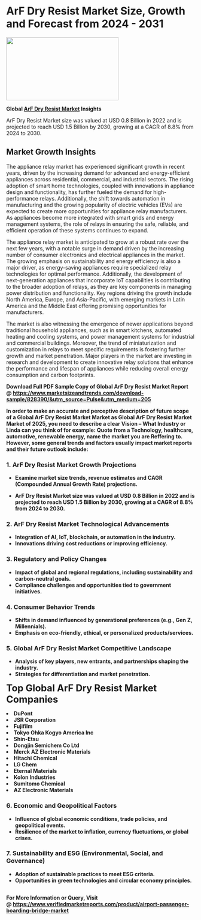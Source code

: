 <H1>ArF Dry Resist Market Size, Growth and Forecast from 2024 - 2031</H1><img class="aligncenter size-medium wp-image-584254" src="https://thirdeyenews.in/wp-content/uploads/2024/09/Global-Market-Research-300x168.jpeg" alt="" width="300" height="168" /><p><strong>Global&nbsp;<a href="https://www.marketsizeandtrends.com/download-sample/828390/&amp;utm_source=Pulse&amp;utm_medium=205">ArF Dry Resist Market</a> Insights</strong></p><p>ArF Dry Resist Market size was valued at USD 0.8 Billion in 2022 and is projected to reach USD 1.5 Billion by 2030, growing at a CAGR of 8.8% from 2024 to 2030.</p><p><h2>Market Growth Insights</h2> <p>The appliance relay market has experienced significant growth in recent years, driven by the increasing demand for advanced and energy-efficient appliances across residential, commercial, and industrial sectors. The rising adoption of smart home technologies, coupled with innovations in appliance design and functionality, has further fueled the demand for high-performance relays. Additionally, the shift towards automation in manufacturing and the growing popularity of electric vehicles (EVs) are expected to create more opportunities for appliance relay manufacturers. As appliances become more integrated with smart grids and energy management systems, the role of relays in ensuring the safe, reliable, and efficient operation of these systems continues to expand.</p> <p><strong></strong></p> <p>The appliance relay market is anticipated to grow at a robust rate over the next few years, with a notable surge in demand driven by the increasing number of consumer electronics and electrical appliances in the market. The growing emphasis on sustainability and energy efficiency is also a major driver, as energy-saving appliances require specialized relay technologies for optimal performance. Additionally, the development of next-generation appliances that incorporate IoT capabilities is contributing to the broader adoption of relays, as they are key components in managing power distribution and functionality. Key regions driving the growth include North America, Europe, and Asia-Pacific, with emerging markets in Latin America and the Middle East offering promising opportunities for manufacturers. <p>The market is also witnessing the emergence of newer applications beyond traditional household appliances, such as in smart kitchens, automated heating and cooling systems, and power management systems for industrial and commercial buildings. Moreover, the trend of miniaturization and customization in relays to meet specific requirements is fostering further growth and market penetration. Major players in the market are investing in research and development to create innovative relay solutions that enhance the performance and lifespan of appliances while reducing overall energy consumption and carbon footprints.</p> <p><strong></p><p><span class=""><strong>Download Full PDF Sample Copy of Global ArF Dry Resist Market Report</strong> @ <a href="https://www.marketsizeandtrends.com/download-sample/828390/&amp;utm_source=Pulse&amp;utm_medium=205" target="_blank">https://www.marketsizeandtrends.com/download-sample/828390/&amp;utm_source=Pulse&amp;utm_medium=205</a></span></p><p>In order to make an accurate and perceptive description of future scope of a Global&nbsp;ArF Dry Resist Market Market as Global&nbsp;ArF Dry Resist Market Market of 2025, you need to describe a clear Vision &ndash; What Industry or Linda can you think of for example: Quote from a Technology, healthcare, automotive, renewable energy, name the market you are Reffering to. However, some general trends and factors usually impact market reports and their future outlook include:</p><h3>1.&nbsp;<strong>ArF Dry Resist Market Growth Projections</strong></h3><ul><li>Examine market size trends, revenue estimates and CAGR (Compounded Annual Growth Rate) projections.</li><li><p>ArF Dry Resist Market size was valued at USD 0.8 Billion in 2022 and is projected to reach USD 1.5 Billion by 2030, growing at a CAGR of 8.8% from 2024 to 2030.</p></li></ul><h3>2.&nbsp;<strong>ArF Dry Resist Market Technological Advancements</strong></h3><ul><li>Integration of AI, IoT, blockchain, or automation in the industry.</li><li>Innovations driving cost reductions or improving efficiency.</li></ul><h3>3.&nbsp;<strong>Regulatory and Policy Changes</strong></h3><ul><li>Impact of global and regional regulations, including sustainability and carbon-neutral goals.</li><li>Compliance challenges and opportunities tied to government initiatives.</li></ul><h3>4.&nbsp;<strong>Consumer Behavior Trends</strong></h3><ul><li>Shifts in demand influenced by generational preferences (e.g., Gen Z, Millennials).</li><li>Emphasis on eco-friendly, ethical, or personalized products/services.</li></ul><h3>5.&nbsp;<strong>Global ArF Dry Resist Market Competitive Landscape</strong></h3><ul><li>Analysis of key players, new entrants, and partnerships shaping the industry.</li><li>Strategies for differentiation and market penetration.</li></ul><p data-pm-slice="1 1 []"><span style="color: inherit; font-family: inherit; font-size: 25px;">Top Global ArF Dry Resist Market Companies</span></p><div class="" data-test-id=""><p><li>DuPont</li><li> JSR Corporation</li><li> Fujifilm</li><li> Tokyo Ohka Kogyo America Inc</li><li> Shin-Etsu</li><li> Dongjin Semichem Co Ltd</li><li> Merck AZ Electronic Materials</li><li> Hitachi Chemical</li><li> LG Chem</li><li> Eternal Materials</li><li> Kolon Industries</li><li> Sumitomo Chemical</li><li> AZ Electronic Materials</li></p></div><h3>6.&nbsp;<strong>Economic and Geopolitical Factors</strong></h3><ul><li>Influence of global economic conditions, trade policies, and geopolitical events.</li><li>Resilience of the market to inflation, currency fluctuations, or global crises.</li></ul><h3>7.&nbsp;<strong>Sustainability and ESG (Environmental, Social, and Governance)</strong></h3><ul><li>Adoption of sustainable practices to meet ESG criteria.</li><li>Opportunities in green technologies and circular economy principles.</li></ul><h2><strong style="font-size: 14px;">For More Information or Query, Visit @&nbsp;</strong><a style="background-color: #ffffff; font-size: 14px;" href="https://www.marketsizeandtrends.com/report/arf-dry-resist-market/" target="_blank">https://www.verifiedmarketreports.com/product/airport-passenger-boarding-bridge-market</a></h2>

